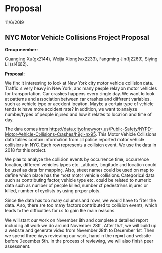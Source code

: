 Proposal
================
11/6/2019

## NYC Motor Vehicle Collisions Project Proposal

**Group member:**

Guangling Xu(gx2144), Weijia Xiong(wx2233), Fangming Jin(fj2269), Siying
Li (sl4662).

**Proposal:**

We find it interesting to look at New York city motor vehicle collision
data. Traffic is very heavy in New York, and many people relay on motor
vehicles for transportation. Car crashes happens every single day. We
want to look at patterns and association between car crashes and
different variables, such as vehicle type or accident location. Maybe a
certain type of vehicle tends to have more accident rate? In addition,
we want to analyze number/types of people injured and how it relates to
location and time of day.

The data comes from
<https://data.cityofnewyork.us/Public-Safety/NYPD-Motor-Vehicle-Collisions-Crashes/h9gi-nx95>.
This Motor Vehicle Collisions data tables contain information from all
police reported motor vehicle collisions in NYC. Each row represents a
collision event. We use the data in 2018 for this project.

We plan to analyze the collision events by occurrence time, occurrence
location, different vehicles types etc. Latitude, longitude and location
could be used as data for mapping. Also, street names could be used on
map to define which place has the most motor vehicle collisions.
Categorical data such as contributing factor, vehicle type etc. could be
related to numeric data such as number of people killed, number of
pedestrians injured or killed, number of cyclists by using proper plots.

Since the data has too many columns and rows, we would have to filter
the data. Also, there are too many factors contributed to collision
events, which leads to the difficulties for us to gain the main reasons.

We will start our work on November 8th and complete a detailed report
including all work we do around November 28th. After that, we will build
up a website and generate video from November 28th to December 1st. Then
we spend three days reviewing our work, hand in the report and website
before December 5th. In the process of reviewing, we will also finish
peer assessment.
